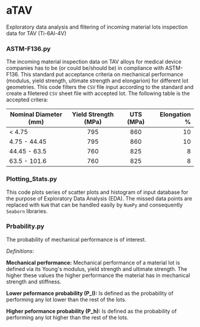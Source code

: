 # aTAV
Exploratory data analysis and flitering of incoming material lots inspection data for TAV (Ti-6Al-4V)


### ASTM-F136.py

The incoming material inspection data on TAV alloys for medical device companies has to be (or could be/should be) in compliance with ASTM-F136. This standard put acceptance
criteria on mechanical performance (modulus, yield strength, ultimate strength and elongarion) for different lot geometries. This code filters 
the `CSV` file input according to the standard and create a filetered `CSV` sheet file with accepted lot. The following table is the accepted critera:

| Nominal Diameter (mm)  | Yield Strength (MPa)   | UTS (MPa)  | Elongation % | 
| ------------- |:-------------:|:-----:| -----:|
|  < 4.75      | 795 | 860 | 10 |
|  4.75 - 44.45      | 795     |   860 | 10 |
| 44.45 - 63.5 | 760      |    825 | 8 |
| 63.5 - 101.6 | 760      |    825 | 8 |



### Plotting_Stats.py

This code plots series of scatter plots and histogram of input database for the purpose of Exploratory Data Analysis (EDA). The missed data points are replaced with `NaN` that can be handled
easily by `NumPy` and consequently `Seaborn` libraries.

### Prbability.py

The probability of mechanical performance is of interest.

*Definitions:*

**Mechanical performance:** Mechanical performance of a material lot is defined via its Young's modulus, yield strength and ultimate strength. The higher these 
values the higher performance the material has in mechanical strength and stiffness. 

**Lower peformance probability (P_l):** Is defined as the probability of performing any lot lower than the rest of the lots.

**Higher peformance probability (P_h):** Is defined as the probability of performing any lot higher than the rest of the lots.
